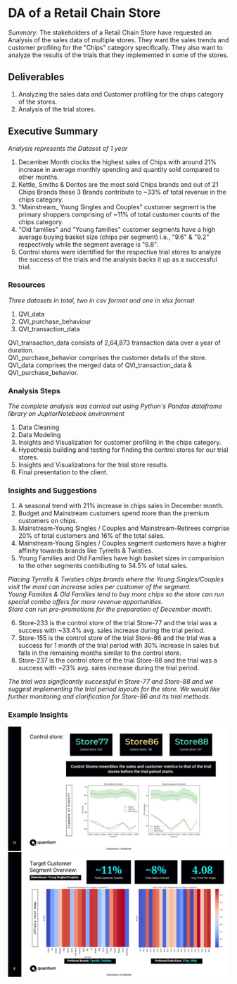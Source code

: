 # DA of a Retail Chain Store
*Summary*: The stakeholders of a Retail Chain Store have requested an Analysis of the sales data of multiple stores. They want the sales trends and customer profiling for the "Chips" category specifically. They also want to analyze the results of the trials that they implemented in some of the stores.

## Deliverables
1. Analyzing the sales data and Customer profiling for the chips category of the stores.
2. Analysis of the trial stores.

## Executive Summary
*Analysis represents the Dataset of 1 year*
1. December Month clocks the highest sales of Chips with around 21% increase in average monthly spending and quantity sold compared to other months.
2. Kettle, Smiths & Doritos are the most sold Chips brands and out of 21 Chips Brands these 3 Brands contribute to ~33% of total revenue in the chips category.
3. "Mainstream_ Young Singles and Couples" customer segment is the primary shoppers comprising of ~11% of total customer counts  of the chips category.
4. "Old families" and "Young families" customer segments have a high average buying basket size (chips per segment) i.e., "9.6" & "9.2" respectively while the segment average is "6.8".
5. Control stores were identified for the respective trial stores to analyze the success of the trials and the analysis backs it up as a successful trial.

### Resources
*Three datasets in total, two in csv format and one in xlsx format*
1. QVI_data
2. QVI_purchase_behaviour
3. QVI_transaction_data

QVI_transaction_data consists of 2,64,873 transaction data over a year of duration.<br>
QVI_purchase_behavior comprises the customer details of the store.<br>
QVI_data comprises the merged data of QVI_transaction_data & QVI_purchase_behavior. 

### Analysis Steps
*The complete analysis was carried out using Python's Pandas dataframe library on JupitorNotebook environment*

1. Data Cleaning
2. Data Modeling
3. Insights and Visualization for customer profiling in the chips category.
4. Hypothesis building and testing for finding the control stores for our trial stores.
5. Insights and Visualizations for the trial store results.
6. Final presentation to the client.

### Insights and Suggestions
1. A seasonal trend with 21% increase in chips sales in December month.
2. Budget and Mainstream customers spend more than the premium customers on chips.
3. Mainstream-Young Singles / Couples and Mainstream-Retirees comprise 20% of total customers and 16% of the total sales.
4. Mainstream-Young Singles / Couples segment customers have a higher affinity towards brands like Tyrrells & Twisties.
5. Young Families and Old Families have high basket sizes in comparision to the other segments contributing to 34.5% of total sales.

*Placing Tyrrells & Twisties chips brands where the Young Singles/Couples visit the most can increase sales per customer of the segment.*<br>
*Young Families & Old Families tend to buy more chips so the store can run special combo offers for more revenue opportunities.*<br>
*Store can run pre-promotions for the preparation of December month.*

6. Store-233 is the control store of the trial Store-77 and the trial was a success with ~33.4% avg. sales increase during the trial period.
7. Store-155 is the control store of the trial Store-86 and the trial was a success for 1 month of the trial period with 30% increase in sales but falls in the remaining months similar to the control store.
8. Store-237 is the control store of the trial Store-88 and the trial was a success with ~23% avg. sales increase during the trial period.

*The trial was significantly successful in Store-77 and Store-88 and we suggest implementing the trial period layouts for the store. We would like further monitoring and clarification for Store-86 and its trial methods.*

### Example Insights
<img src="ScreenShots/Control Stores.JPG"><br>
<img src="ScreenShots/Target Customer affinity.JPG">
